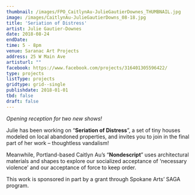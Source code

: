 ```yaml
---
thumbnail: /images/FPO_CaitlynAu-JulieGautierDownes_THUMBNAIL.jpg
image: /images/CaitlynAu-JulieGautierDowns_08-18.jpg
title: 'Seriation of Distress'
artist: Julie Gautier-Downes
date: 2018-08-24
endDate:
time: 5 - 8pm
venue: Saranac Art Projects
address: 25 W Main Ave
artisturl: ""
facebook: https://www.facebook.com/projects/316401305596422/
type: projects
listType: projects
gridtype: grid--single
publishdate: 2018-01-01
tbd: false
draft: false
---
```

*Opening reception for two new shows!*

Julie has been working on “**Seriation of Distress**”, a set of tiny houses modeled on local abandoned properties, and invites you to join in the final part of her work – thoughtless vandalism!

Meanwhile, Portland-based Caitlyn Au’s “**Nondescript**” uses architectural materials and shapes to explore our socialized acceptance of ‘necessary violence’ and our acceptance of force to keep order.

This work is sponsored in part by a grant through Spokane Arts’ SAGA program.
